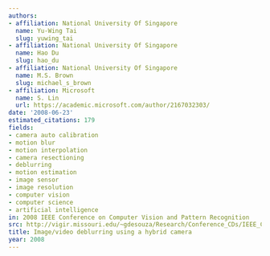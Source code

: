 ```yaml
---
authors:
- affiliation: National University Of Singapore
  name: Yu-Wing Tai
  slug: yuwing_tai
- affiliation: National University Of Singapore
  name: Hao Du
  slug: hao_du
- affiliation: National University Of Singapore
  name: M.S. Brown
  slug: michael_s_brown
- affiliation: Microsoft
  name: S. Lin
  url: https://academic.microsoft.com/author/2167032303/
date: '2008-06-23'
estimated_citations: 179
fields:
- camera auto calibration
- motion blur
- motion interpolation
- camera resectioning
- deblurring
- motion estimation
- image sensor
- image resolution
- computer vision
- computer science
- artificial intelligence
in: 2008 IEEE Conference on Computer Vision and Pattern Recognition
src: http://vigir.missouri.edu/~gdesouza/Research/Conference_CDs/IEEE_CVPR_2008/data/papers/167.pdf
title: Image/video deblurring using a hybrid camera
year: 2008
---
```

